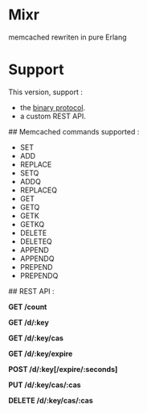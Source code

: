 # Mixr

memcached rewriten in pure Erlang

# Support

This version, support :

* the [binary protocol](https://code.google.com/p/memcached/wiki/BinaryProtocolRevamped).
* a custom REST API.

## Memcached commands supported :

* SET
* ADD
* REPLACE
* SETQ
* ADDQ
* REPLACEQ
* GET
* GETQ
* GETK
* GETKQ
* DELETE
* DELETEQ
* APPEND
* APPENDQ
* PREPEND
* PREPENDQ

## REST API :

**GET /count**

**GET /d/:key**

**GET /d/:key/cas**

**GET /d/:key/expire**

**POST /d/:key[/expire/:seconds]**

**PUT /d/:key/cas/:cas**

**DELETE /d/:key/cas/:cas**

